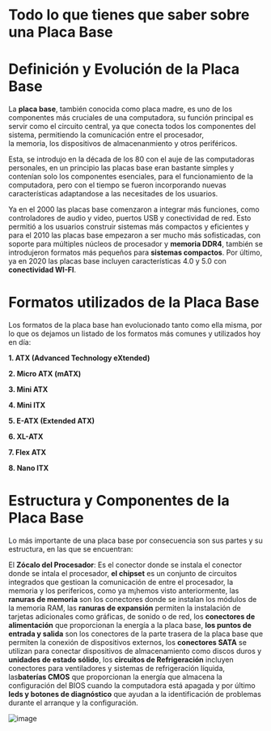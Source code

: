# Todo lo que tienes que saber sobre una Placa Base

# Definición y Evolución de la Placa Base
  
  La **placa base**, también conocida como placa madre, es uno de los componentes más cruciales de una computadora, su función principal es servir como el circuito central, 
  ya que conecta todos los componentes del sistema, permitiendo la comunicación entre el procesador,   
  la memoria, los dispositivos de almacenanmiento y otros periféricos.

Esta, se introdujo en la década de los 80 con el auje de las computadoras personales, en un principio las placas base eran bastante simples y contenían solo los componentes esenciales,
para el funcionamiento de la computadora, pero con el tiempo se fueron incorporando nuevas características adaptandose a las necesitades de los usuarios.

Ya en el 2000 las placas base comenzaron a integrar más funciones, como controladores de audio y video, puertos USB y conectividad de red. 
Esto permitió a los usuarios construir sistemas más compactos y eficientes y para el 2010 las placas base empezaron a ser mucho más sofisticadas, con soporte para múltiples núcleos de procesador y **memoria DDR4**, también se introdujeron formatos más pequeños para **sistemas compactos**. Por último, ya en 2020 las placas base incluyen características 4.0 y 5.0 con **conectividad WI-FI**.

# Formatos utilizados de la Placa Base

Los formatos de la placa base han evolucionado tanto como ella misma, por lo que os dejamos un listado de los formatos más comunes y utilizados hoy en día:

**1. ATX (Advanced Technology eXtended)**                                              

**2. Micro ATX (mATX)**

**3. Mini ATX**

**4. Mini ITX**

**5. E-ATX (Extended ATX)**

**6. XL-ATX**

**7. Flex ATX**

**8. Nano ITX**

# Estructura y Componentes de la Placa Base

Lo más importante de una placa base por consecuencia son sus partes y su estructura, en las que se encuentran:

El **Zócalo del Procesador**: Es el conector donde se instala el conector donde se intala el procesador, **el chipset** es un conjunto de circuitos integrados que gestioan la comunicación de entre el procesador, la memoria y los perifericos, como ya m¡hemos visto anteriormente, las **ranuras de memoria** son los conectores donde se instalan los módulos de la memoria RAM, 
las **ranuras de expansión** permiten la instalación de tarjetas adicionales como gráficas, de sonido o de red, los **conectores de alimentación** que proporcionan la energía a la placa base,
**los puntos de entrada y salida** son los conectores de la parte trasera de la placa base que permiten la conexión de dispositivos externos, 
los **conectores SATA** se utilizan para conectar dispositivos de almacenamiento como discos duros y **unidades de estado sólido**, los **circuitos de Refrigeración** incluyen conectores para ventiladores y sistemas de refrigeración líquida, las**baterías CMOS** que proporcionan la energía que almacena la configuración del BIOS cuando la computadora está apagada y por último 
**leds y botones de diagnóstico** que ayudan a la identificación de problemas durante el arranque y la configuración.




![image](https://github.com/user-attachments/assets/319cc27b-fc18-45a4-b585-5ddc6e720912)


